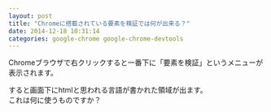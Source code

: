 ```yaml
---
layout: post
title: "Chromeに搭載されている要素を検証では何が出来る？"
date: 2014-12-18 10:31:14
categories: google-chrome google-chrome-devtools
---
```

<p>Chromeブラウザで右クリックすると一番下に「要素を検証」というメニューが表示されます。  </p>

<p>すると画面下にhtmlと思われる言語が書かれた領域が出ます。<br>
これは何に使うものですか？</p>
